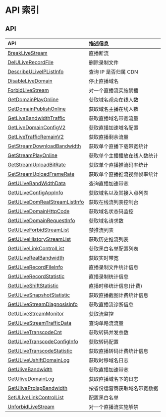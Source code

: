 # API 索引

## API

| API | 描述信息 |
|:---|:---|
|[BreakLiveStream](api/ulive-api/break_live_stream)|直播断流|
|[DelULiveRecordFile](api/ulive-api/del_u_live_record_file)|删除录制文件|
|[DescribeULiveIPListInfo](api/ulive-api/describe_u_live_ip_list_info)|查询 IP 是否归属 CDN|
|[DisableLiveDomain](api/ulive-api/disable_live_domain)|停止直播域名|
|[ForbidLiveStream](api/ulive-api/forbid_live_stream)|对一个直播流实施禁播|
|[GetDomainPlayOnline](api/ulive-api/get_domain_play_online)|获取域名观众在线人数|
|[GetDomainPublishOnline](api/ulive-api/get_domain_publish_online)|获取域名主播在线人数|
|[GetLiveBandwidthTraffic](api/ulive-api/get_live_bandwidth_traffic)|获取直播域名带宽流量|
|[GetLiveDomainConfigV2](api/ulive-api/get_live_domain_config_v2)|获取直播加速域名配置|
|[GetLiveTrafficRemainV2](api/ulive-api/get_live_traffic_remain_v2)|获取直播剩余流量|
|[GetStreamDownloadBandwidth](api/ulive-api/get_stream_download_bandwidth)|获取单个直播下载带宽统计|
|[GetStreamPlayOnline](api/ulive-api/get_stream_play_online)|获取单个主播播放在线人数统计|
|[GetStreamUploadBitRate](api/ulive-api/get_stream_upload_bit_rate)|获取单个直播推流码率统计|
|[GetStreamUploadFrameRate](api/ulive-api/get_stream_upload_frame_rate)|获取单个直播推流视频帧率统计|
|[GetULiveBandWidthData](api/ulive-api/get_u_live_band_width_data)|查询直播加速带宽|
|[GetULiveConfigAppInfo](api/ulive-api/get_u_live_config_app_info)|获取域名以及其接入点列表|
|[GetULiveDomRealStreamListInfo](api/ulive-api/get_u_live_dom_real_stream_list_info)|获取在线流列表控制台|
|[GetULiveDomainHttpCode](api/ulive-api/get_u_live_domain_http_code)|获取域名状态码监控|
|[GetULiveDomainRequestInfo](api/ulive-api/get_u_live_domain_request_info)|获取域名请求数|
|[GetULiveForbidStreamList](api/ulive-api/get_u_live_forbid_stream_list)|禁推流列表|
|[GetULiveHistoryStreamList](api/ulive-api/get_u_live_history_stream_list)|获取历史推流列表|
|[GetULiveLinkControlList](api/ulive-api/get_u_live_link_control_list)|获取黑白名单配置列表|
|[GetULiveRealBandwidth](api/ulive-api/get_u_live_real_bandwidth)|获取实时带宽|
|[GetULiveRecordFileInfo](api/ulive-api/get_u_live_record_file_info)|直播录制文件统计信息|
|[GetULiveRecordStatistic](api/ulive-api/get_u_live_record_statistic)|直播录制统计信息|
|[GetULiveShiftStatistic](api/ulive-api/get_u_live_shift_statistic)|直播时移统计信息(计费)|
|[GetULiveSnapshotStatistic](api/ulive-api/get_u_live_snapshot_statistic)|获取直播截图计费统计信息|
|[GetULiveStreamDiagnosisInfo](api/ulive-api/get_u_live_stream_diagnosis_info)|获取直播流诊断信息|
|[GetULiveStreamMonitor](api/ulive-api/get_u_live_stream_monitor)|获取流监控|
|[GetULiveStreamTrafficData](api/ulive-api/get_u_live_stream_traffic_data)|查询单路流流量|
|[GetULiveTranscodeCnt](api/ulive-api/get_u_live_transcode_cnt)|获取转码并发总数|
|[GetULiveTranscodeConfigInfo](api/ulive-api/get_u_live_transcode_config_info)|获取转码配置|
|[GetULiveTranscodeStatistic](api/ulive-api/get_u_live_transcode_statistic)|获取直播转码计费统计信息|
|[GetULiveUshiftDomainLog](api/ulive-api/get_u_live_ushift_domain_log)|获取时移域名日志|
|[GetUliveBandwidth](api/ulive-api/get_ulive_bandwidth)|获取直播加速带宽|
|[GetUliveDomainLog](api/ulive-api/get_ulive_domain_log)|获取直播域名下的日志|
|[GetUliveProIspBandwidth](api/ulive-api/get_ulive_pro_isp_bandwidth)|按省份运营商获取域名带宽数据|
|[SetULiveLinkControlList](api/ulive-api/set_u_live_link_control_list)|配置黑白名单|
|[UnforbidLiveStream](api/ulive-api/unforbid_live_stream)|对一个直播流实施解禁|
